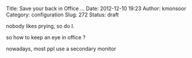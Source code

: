 Title: Save your back in Office ...
Date: 2012-12-10 19:23
Author: kmonsoor
Category: configuration
Slug: 272
Status: draft

nobody likes prying, so do I.

so how to keep an eye in office ?

nowadays, most ppl use a secondary monitor
